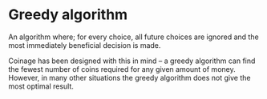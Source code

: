 # Greedy algorithm

An algorithm where; for every choice, all future choices are ignored and the most immediately beneficial decision is made.

Coinage has been designed with this in mind &ndash; a greedy algorithm can find the fewest number of coins required for any given amount of money.
However, in many other situations the greedy algorithm does not give the most optimal result.
